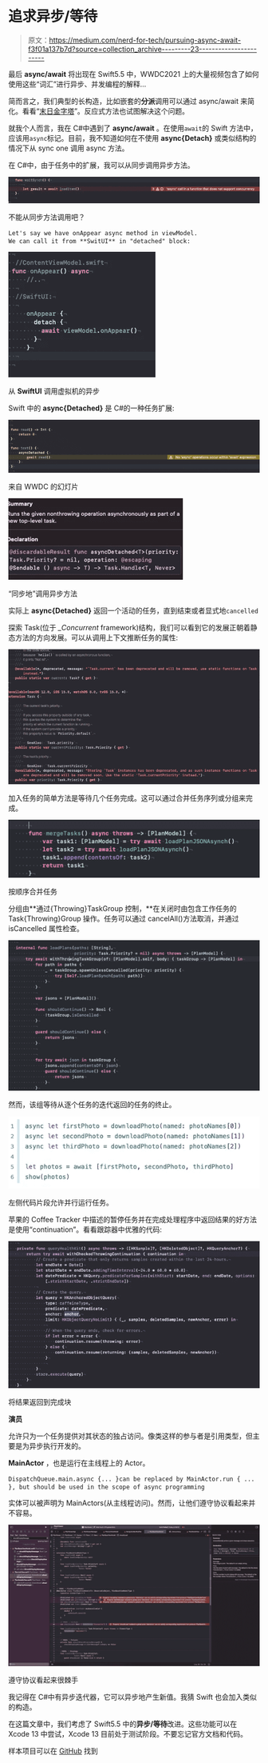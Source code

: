 # 追求异步/等待

> 原文：<https://medium.com/nerd-for-tech/pursuing-async-await-f3f01a137b7d?source=collection_archive---------23----------------------->

最后 **async/await** 将出现在 Swift5.5 中，WWDC2021 上的大量视频包含了如何使用这些“词汇”进行异步、并发编程的解释…

简而言之，我们典型的长构造，比如嵌套的**分派**调用可以通过 async/await 来简化。看看“[末日金字塔](https://github.com/apple/swift-evolution/blob/main/proposals/0296-async-await.md)”。反应式方法也试图解决这个问题。

就我个人而言，我在 C#中遇到了 **async/await** 。在使用`await`的 Swift 方法中，应该用`async`标记。目前，我不知道如何在不使用 **async{Detach}** 或类似结构的情况下从 sync one 调用 async 方法。

在 C#中，由于任务中的扩展，我可以从同步调用异步方法。

![](img/dba33df6452ff52f22656bf944056d2b.png)

不能从同步方法调用吧？

```
Let's say we have onAppear async method in viewModel. 
We can call it from **SwitUI** in "detached" block:
```

![](img/cbec8cf45c1bc33060a6d65d3a8c4e37.png)

从 **SwiftUI** 调用虚拟机的异步

Swift 中的 **async{Detached}** 是 C#的一种任务扩展:

![](img/e88244812a7aef4aaae37da7bb48365f.png)

来自 WWDC 的幻灯片

![](img/3a088732f41c1b07bb55d7ae524563d8.png)

“同步地”调用异步方法

实际上 **async{Detached}** 返回一个活动的任务，直到结束或者显式地`cancelled`

探索 Task(位于 *_Concurrent* framework)结构，我们可以看到它的发展正朝着静态方法的方向发展。可以从调用上下文推断任务的属性:

![](img/cb3db5d186d82fea708c2dcd00935ee9.png)

加入任务的简单方法是等待几个任务完成。这可以通过合并任务序列或分组来完成。

![](img/19cc01ca667df71e82883582c5868fc4.png)

按顺序合并任务

分组由**通过{Throwing}TaskGroup 控制，**在关闭时由包含工作任务的 Task{Throwing}Group 操作。任务可以通过 cancelAll()方法取消，并通过 isCancelled 属性检查。

![](img/974a392a6565e3c4941c4d5c16fddfc6.png)

然而，该组等待从逐个任务的迭代返回的任务的终止。

![](img/0faf5784dc994ddd68df5b7b3734ac15.png)

左侧代码片段允许并行运行任务。

苹果的 Coffee Tracker 中描述的暂停任务并在完成处理程序中返回结果的好方法是使用“continuation”。看看跟踪器中优雅的代码:

![](img/5b7f5d41c147822a1ec3e2409c0c749b.png)

将结果返回到完成块

**演员**

允许只为一个任务提供对其状态的独占访问。像类这样的参与者是引用类型，但主要是为异步执行开发的。

**MainActor** ，也是运行在主线程上的 Actor。

```
DispatchQueue.main.async {... }can be replaced by MainActor.run { ... }, but should be used in the scope of async programming
```

实体可以被声明为 MainActors(从主线程访问)。然而，让他们遵守协议看起来并不容易。

![](img/18a923aed74106d9eaf5b0aadb76a60a.png)

遵守协议看起来很棘手

我记得在 C#中有异步迭代器，它可以异步地产生新值。我猜 Swift 也会加入类似的构造。

在这篇文章中，我们考虑了 Swift5.5 中的**异步/等待**改进。这些功能可以在 Xcode 13 中尝试，Xcode 13 目前处于测试阶段。不要忘记官方文档和代码。

样本项目可以在 [GitHub](https://github.com/yakushevichsv/PlanViewer) 找到